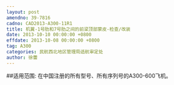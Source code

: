 ```yaml
---
layout: post
amendno: 39-7816
cadno: CAD2013-A300-11R1
title: 机翼-1号肋和7号肋之间的前梁顶部蒙皮-检查/改装
date: 2013-10-10 00:00:00 +0800
effdate: 2013-10-08 00:00:00 +0800
tag: A300
categories: 民航西北地区管理局适航审定处
author: 徐蕾
---
```


##适用范围:
在中国注册的所有型号、所有序列号的A300-600飞机。

